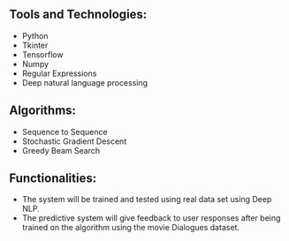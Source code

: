 ## Tools and Technologies:
*	Python
*	Tkinter
*	Tensorflow
* Numpy
*	Regular Expressions
*	Deep natural language processing

## Algorithms:
*	Sequence to Sequence 
*	Stochastic Gradient Descent
*	Greedy Beam Search

## Functionalities:
*	The system will be trained and tested using real data set using Deep NLP. 
*	The predictive system will give feedback to user responses after being trained on the algorithm using the movie Dialogues dataset.
